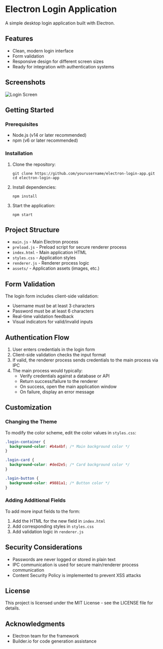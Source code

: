 # Electron Login Application

A simple desktop login application built with Electron.

## Features

- Clean, modern login interface
- Form validation
- Responsive design for different screen sizes
- Ready for integration with authentication systems

## Screenshots

![Login Screen](./screenshots/login-screen.png)

## Getting Started

### Prerequisites

- Node.js (v14 or later recommended)
- npm (v6 or later recommended)

### Installation

1. Clone the repository:

   ```
   git clone https://github.com/yourusername/electron-login-app.git
   cd electron-login-app
   ```

2. Install dependencies:

   ```
   npm install
   ```

3. Start the application:
   ```
   npm start
   ```

## Project Structure

- `main.js` - Main Electron process
- `preload.js` - Preload script for secure renderer process
- `index.html` - Main application HTML
- `styles.css` - Application styles
- `renderer.js` - Renderer process logic
- `assets/` - Application assets (images, etc.)

## Form Validation

The login form includes client-side validation:

- Username must be at least 3 characters
- Password must be at least 6 characters
- Real-time validation feedback
- Visual indicators for valid/invalid inputs

## Authentication Flow

1. User enters credentials in the login form
2. Client-side validation checks the input format
3. If valid, the renderer process sends credentials to the main process via IPC
4. The main process would typically:
   - Verify credentials against a database or API
   - Return success/failure to the renderer
   - On success, open the main application window
   - On failure, display an error message

## Customization

### Changing the Theme

To modify the color scheme, edit the color values in `styles.css`:

```css
.login-container {
  background-color: #b4a4bf; /* Main background color */
}

.login-card {
  background-color: #ded2e5; /* Card background color */
}

.login-button {
  background-color: #9881a1; /* Button color */
}
```

### Adding Additional Fields

To add more input fields to the form:

1. Add the HTML for the new field in `index.html`
2. Add corresponding styles in `styles.css`
3. Add validation logic in `renderer.js`

## Security Considerations

- Passwords are never logged or stored in plain text
- IPC communication is used for secure main/renderer process communication
- Content Security Policy is implemented to prevent XSS attacks

## License

This project is licensed under the MIT License - see the LICENSE file for details.

## Acknowledgments

- Electron team for the framework
- Builder.io for code generation assistance
